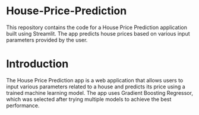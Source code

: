 # House-Price-Prediction
This repository contains the code for a House Price Prediction application built using Streamlit. The app predicts house prices based on various input parameters provided by the user.

# Introduction
The House Price Prediction app is a web application that allows users to input various parameters related to a house and predicts its price using a trained machine learning model. The app uses Gradient Boosting Regressor, which was selected after trying multiple models to achieve the best performance.
